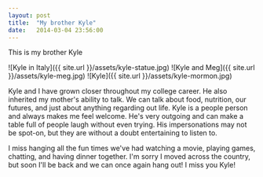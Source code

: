 ```yaml
---
layout: post
title:  "My brother Kyle"
date:   2014-03-04 23:56:00
---
```


This is my brother Kyle

![Kyle in Italy]({{ site.url }}/assets/kyle-statue.jpg)
![Kyle and Meg]({{ site.url }}/assets/kyle-meg.jpg)
![Kyle]({{ site.url }}/assets/kyle-mormon.jpg)



Kyle and I have grown closer throughout my college career. He also inherited my mother's ability to talk. We can talk about food, nutrition, our futures, and just about anything regarding out life. Kyle is a people person and always makes me feel welcome. He's very outgoing and can make a table full of people laugh without even trying. His impersonations may not be spot-on, but they are without a doubt entertaining to listen to. 

I miss hanging all the fun times we've had watching a movie, playing games, chatting, and having dinner together. I'm sorry I moved across the country, but soon I'll be back and we can once again hang out! I miss you Kyle!
